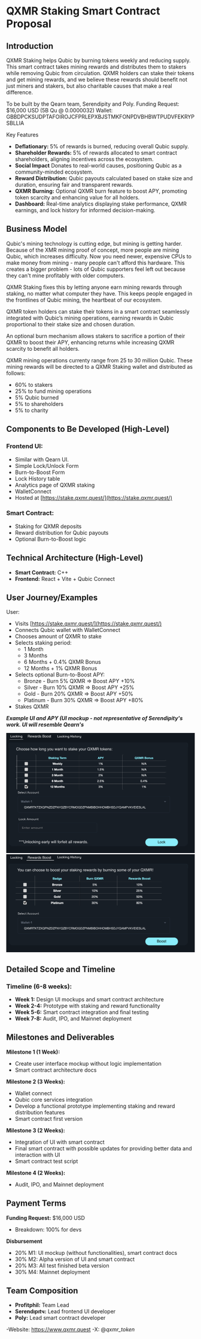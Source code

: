 # QXMR Staking Smart Contract Proposal

## Introduction

QXMR Staking helps Qubic by burning tokens weekly and reducing supply. This smart contract takes mining rewards and distributes them to stakers while removing Qubic from circulation. QXMR holders can stake their tokens and get mining rewards, and we believe these rewards should benefit not just miners and stakers, but also charitable causes that make a real difference.

To be built by the Qearn team, Serendipity and Poly.
Funding Request: $16,000 USD (5B Qu @ 0.0000032)
Wallet: GBBDPCKSUDPTAFOIROJCFPRLEPXBJSTMKFONPDVBHBWTPUDVFEKRYPSBLLIA

Key Features

- **Deflationary:** 5% of rewards is burned, reducing overall Qubic supply.
- **Shareholder Rewards:** 5% of rewards allocated to smart contract shareholders, aligning incentives across the ecosystem.
- **Social Impact** Donates to real-world causes, positioning Qubic as a community-minded ecosystem.
- **Reward Distribution:** Qubic payouts calculated based on stake size and duration, ensuring fair and transparent rewards.
- **QXMR Burning:** Optional QXMR burn feature to boost APY, promoting token scarcity and enhancing value for all holders.
- **Dashboard:** Real-time analytics displaying stake performance, QXMR earnings, and lock history for informed decision-making.

## Business Model

Qubic's mining technology is cutting edge, but mining is getting harder. Because of the XMR mining proof of concept, more people are mining Qubic, which increases difficulty. Now you need newer, expensive CPUs to make money from mining - many people can't afford this hardware. This creates a bigger problem - lots of Qubic supporters feel left out because they can't mine profitably with older computers.

QXMR Staking fixes this by letting anyone earn mining rewards through staking, no matter what computer they have. This keeps people engaged in the frontlines of Qubic mining, the heartbeat of our ecosystem.

QXMR token holders can stake their tokens in a smart contract seamlessly integrated with Qubic’s mining operations, earning rewards in Qubic proportional to their stake size and chosen duration.

An optional burn mechanism allows stakers to sacrifice a portion of their QXMR to boost their APY, enhancing returns while increasing QXMR scarcity to benefit all holders.

QXMR mining operations currenty range from 25 to 30 million Qubic. These mining rewards will be directed to a QXMR Staking wallet and distributed as follows:
- 60% to stakers
- 25% to fund mining operations
- 5% Qubic burned
- 5% to shareholders
- 5% to charity

## Components to Be Developed (High-Level)

### Frontend UI:
- Similar with Qearn UI.
- Simple Lock/Unlock Form
- Burn-to-Boost Form
- Lock History table
- Analytics page of QXMR staking
- WalletConnect
- Hosted at [https://stake.qxmr.quest/](https://stake.qxmr.quest/)

### Smart Contract:
- Staking for QXMR deposits
- Reward distribution for Qubic payouts
- Optional Burn-to-Boost logic

## Technical Architecture (High-Level)
- **Smart Contract:** C++
- **Frontend:** React + Vite + Qubic Connect

## User Journey/Examples

User:
- Visits [https://stake.qxmr.quest/](https://stake.qxmr.quest/)
- Connects Qubic wallet with WalletConnect
- Chooses amount of QXMR to stake
- Selects staking period:
  - 1 Month
  - 3 Months
  - 6 Months + 0.4% QXMR Bonus
  - 12 Months + 1% QXMR Bonus
- Selects optional Burn-to-Boost APY:
  - Bronze - Burn 5% QXMR ⇒ Boost APY +10%
  - Silver - Burn 10% QXMR ⇒ Boost APY +25%
  - Gold - Burn 20% QXMR ⇒ Boost APY +50%
  - Platinum - Burn 30% QXMR ⇒ Boost APY +80%
- Stakes QXMR

***Example UI and APY (UI mockup - not representative of Serendipity's work. UI will resemble Qearn's***

![QXMR Staking Options](staking%20qxmr.png)
![QXMR Rewards Boost](rewards%20boost.png)

## Detailed Scope and Timeline

### Timeline (6-8 weeks):
- **Week 1:** Design UI mockups and smart contract architecture
- **Week 2-4:** Prototype with staking and reward functionality
- **Week 5-6:** Smart contract integration and final testing
- **Week 7-8:** Audit, IPO, and Mainnet deployment

## Milestones and Deliverables

**Milestone 1 (1 Week):**
- Create user interface mockup without logic implementation
- Smart contract architecture docs

**Milestone 2 (3 Weeks):**
- Wallet connect
- Qubic core services integration
- Develop a functional prototype implementing staking and reward distribution features
- Smart contract first version

**Milestone 3 (2 Weeks):**
- Integration of UI with smart contract
- Final smart contract with possible updates for providing better data and interaction with UI
- Smart contract test script

**Milestone 4 (2 Weeks):**
- Audit, IPO, and Mainnet deployment

## Payment Terms

**Funding Request:** $16,000 USD
- Breakdown: 100% for devs

**Disbursement**
- 20% M1: UI mockup (without functionalities), smart contract docs
- 30% M2: Alpha version of UI and smart contract
- 20% M3: All test finished beta version
- 30% M4: Mainnet deployment

## Team Composition

- **Profitphil:** Team Lead
- **Serendıpıtч:** Lead frontend UI developer
- **Poly:** Lead smart contract developer

-Website: https://www.qxmr.quest
-X: @_qxmr_token_
